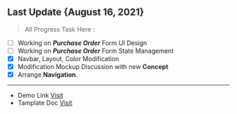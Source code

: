 ## Last Update {August 16, 2021}

> All Progress Task Here :

- [ ] Working on **_Purchase Order_** Form UI Design
- [ ] Working on **_Purchase Order_** Form State Management
- [x] Navbar, Layout, Color Modification
- [x] Modification Mockup Discussion with new **Concept**
- [x] Arrange **Navigation**.

---

- Demo Link
  [Visit](https://pixinvent.com/demo/vuexy-react-admin-dashboard-template/demo-1/dashboard/ecommerce)
- Tamplate Doc
  [Visit](https://pixinvent.com/demo/vuexy-react-admin-dashboard-template/documentation/docs/)
